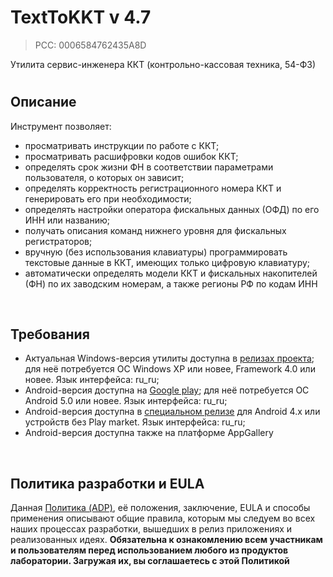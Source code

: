 # TextToKKT v 4.7
> PCC: 0006584762435A8D


Утилита сервис-инженера ККТ (контрольно-кассовая техника, 54-ФЗ)


#

## Описание

Инструмент позволяет:
- просматривать инструкции по работе с ККТ;
- просматривать расшифровки кодов ошибок ККТ;
- определять срок жизни ФН в соответствии параметрами пользователя, о которых он зависит;
- определять корректность регистрационного номера ККТ и генерировать его при необходимости;
- определять настройки оператора фискальных данных (ОФД) по его ИНН или названию;
- получать описания команд нижнего уровня для фискальных регистраторов;
- вручную (без использования клавиатуры) программировать текстовые данные в ККТ, имеющих только цифровую клавиатуру;
- автоматически определять модели ККТ и фискальных накопителей (ФН) по их заводским номерам, а также регионы РФ по кодам ИНН

&nbsp;



## Требования

- Актуальная Windows-версия утилиты доступна в [релизах проекта](https://github.com/adslbarxatov/TextToKKT/releases);
для неё потребуется ОС Windows XP или новее, Framework 4.0 или новее. Язык интерфейса: ru_ru;
- Android-версия доступна на [Google play](https://play.google.com/store/apps/details?id=com.RD_AAOW.TextToKKT);
для неё потребуется ОС Android 5.0 или новее. Язык интерфейса: ru_ru;
- Android-версия доступна в [специальном релизе](https://github.com/adslbarxatov/TextToKKT/releases/tag/v4.7) для Android 4.x
или устройств без Play market. Язык интерфейса: ru_ru;
- Android-версия доступна также на платформе AppGallery

&nbsp;



## Политика разработки и EULA

Данная [Политика (ADP)](https://vk.com/@rd_aaow_fdl-adp), её положения, заключение, EULA и способы применения
описывают общие правила, которым мы следуем во всех наших процессах разработки, вышедших в релиз приложениях
и реализованных идеях.
**Обязательна к ознакомлению всем участникам и пользователям перед использованием любого из продуктов лаборатории.
Загружая их, вы соглашаетесь с этой Политикой**

